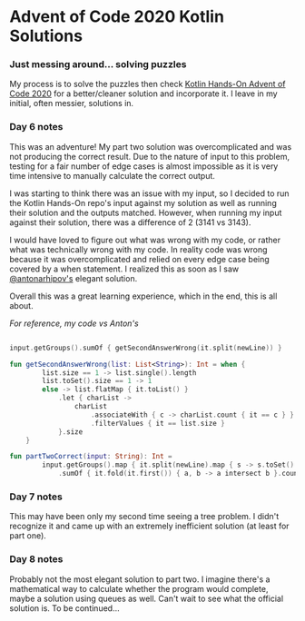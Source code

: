 # Advent of Code 2020 Kotlin Solutions

### Just messing around... solving puzzles

My process is to solve the puzzles then check [Kotlin Hands-On Advent of Code 2020](https://github.com/kotlin-hands-on/advent-of-code-2020)
for a better/cleaner solution and incorporate it. I leave in my initial, often messier, solutions in.


### Day 6 notes

This was an adventure! My part two solution was overcomplicated and was not producing the correct result.
Due to the nature of input to this problem, testing for a fair number of edge cases is almost impossible as it is
very time intensive to manually calculate the correct output.

I was starting to think there was an issue with my input, so I decided to run the Kotlin Hands-On repo's input against
my solution as well as running their solution and the outputs matched. However, when running my input against their 
solution, there was a difference of 2  (3141 vs 3143).

I would have loved to figure out what was wrong with my code, or rather what was technically wrong with my code. In reality 
code was wrong because it was overcomplicated and relied  on every edge case being covered by a when statement. I realized this
as soon as I saw [@antonarhipov's](https://github.com/antonarhipov) elegant solution.

Overall this was a great learning experience, which in the end, this is all about.

*For reference, my code vs Anton's*

```kotlin

input.getGroups().sumOf { getSecondAnswerWrong(it.split(newLine)) }

fun getSecondAnswerWrong(list: List<String>): Int = when {
        list.size == 1 -> list.single().length
        list.toSet().size == 1 -> 1
        else -> list.flatMap { it.toList() }
            .let { charList ->
                charList
                    .associateWith { c -> charList.count { it == c } }
                    .filterValues { it == list.size }
            }.size
    }
```

```kotlin
fun partTwoCorrect(input: String): Int =
        input.getGroups().map { it.split(newLine).map { s -> s.toSet() } }
            .sumOf { it.fold(it.first()) { a, b -> a intersect b }.count() }
```
### Day 7 notes
This may have been only my second time seeing a tree problem. I didn't recognize it and came up with an extremely 
inefficient solution (at least for part one).

### Day 8 notes
Probably not the most elegant solution to part two. I imagine there's a mathematical way to calculate whether the 
program would complete, maybe a solution using queues as well. Can't wait to see what the official solution is.
To be continued...
